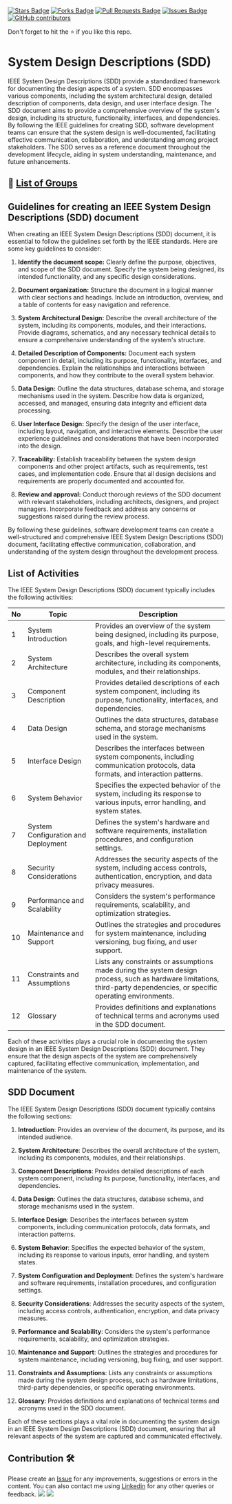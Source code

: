 <a href="https://github.com/drshahizan/software-engineering/stargazers"><img src="https://img.shields.io/github/stars/drshahizan/software-engineering" alt="Stars Badge"/></a>
<a href="https://github.com/drshahizan/software-engineering/network/members"><img src="https://img.shields.io/github/forks/drshahizan/software-engineering" alt="Forks Badge"/></a>
<a href="https://github.com/drshahizan/software-engineering/pulls"><img src="https://img.shields.io/github/issues-pr/drshahizan/software-engineering" alt="Pull Requests Badge"/></a>
<a href="https://github.com/drshahizan/software-engineering/issues"><img src="https://img.shields.io/github/issues/drshahizan/software-engineering" alt="Issues Badge"/></a>
<a href="https://github.com/drshahizan/software-engineering/graphs/contributors"><img alt="GitHub contributors" src="https://img.shields.io/github/contributors/drshahizan/software-engineering?color=2b9348"></a>


Don't forget to hit the :star: if you like this repo.

# System Design Descriptions (SDD)
IEEE System Design Descriptions (SDD) provide a standardized framework for documenting the design aspects of a system. SDD encompasses various components, including the system architectural design, detailed description of components, data design, and user interface design. The SDD document aims to provide a comprehensive overview of the system's design, including its structure, functionality, interfaces, and dependencies. By following the IEEE guidelines for creating SDD, software development teams can ensure that the system design is well-documented, facilitating effective communication, collaboration, and understanding among project stakeholders. The SDD serves as a reference document throughout the development lifecycle, aiding in system understanding, maintenance, and future enhancements.

## 🔗 [List of Groups](sdd-group.md)

## Guidelines for creating an IEEE System Design Descriptions (SDD) document

When creating an IEEE System Design Descriptions (SDD) document, it is essential to follow the guidelines set forth by the IEEE standards. Here are some key guidelines to consider:

1. **Identify the document scope:** Clearly define the purpose, objectives, and scope of the SDD document. Specify the system being designed, its intended functionality, and any specific design considerations.

2. **Document organization:** Structure the document in a logical manner with clear sections and headings. Include an introduction, overview, and a table of contents for easy navigation and reference.

3. **System Architectural Design:** Describe the overall architecture of the system, including its components, modules, and their interactions. Provide diagrams, schematics, and any necessary technical details to ensure a comprehensive understanding of the system's structure.

4. **Detailed Description of Components:** Document each system component in detail, including its purpose, functionality, interfaces, and dependencies. Explain the relationships and interactions between components, and how they contribute to the overall system behavior.

5. **Data Design:** Outline the data structures, database schema, and storage mechanisms used in the system. Describe how data is organized, accessed, and managed, ensuring data integrity and efficient data processing.

6. **User Interface Design:** Specify the design of the user interface, including layout, navigation, and interactive elements. Describe the user experience guidelines and considerations that have been incorporated into the design.

7. **Traceability:** Establish traceability between the system design components and other project artifacts, such as requirements, test cases, and implementation code. Ensure that all design decisions and requirements are properly documented and accounted for.

8. **Review and approval:** Conduct thorough reviews of the SDD document with relevant stakeholders, including architects, designers, and project managers. Incorporate feedback and address any concerns or suggestions raised during the review process.

By following these guidelines, software development teams can create a well-structured and comprehensive IEEE System Design Descriptions (SDD) document, facilitating effective communication, collaboration, and understanding of the system design throughout the development process.

## List of Activities
The IEEE System Design Descriptions (SDD) document typically includes the following activities:

| No | Topic | Description |
|----|-----------------------------------|---------------------------------------------------------------------------------------------------------------------------------------------------------------------------------|
| 1  | System Introduction               | Provides an overview of the system being designed, including its purpose, goals, and high-level requirements. |
| 2  | System Architecture               | Describes the overall system architecture, including its components, modules, and their relationships. |
| 3  | Component Description             | Provides detailed descriptions of each system component, including its purpose, functionality, interfaces, and dependencies. |
| 4  | Data Design                       | Outlines the data structures, database schema, and storage mechanisms used in the system. |
| 5  | Interface Design                  | Describes the interfaces between system components, including communication protocols, data formats, and interaction patterns. |
| 6  | System Behavior                   | Specifies the expected behavior of the system, including its response to various inputs, error handling, and system states. |
| 7  | System Configuration and Deployment | Defines the system's hardware and software requirements, installation procedures, and configuration settings. |
| 8  | Security Considerations           | Addresses the security aspects of the system, including access controls, authentication, encryption, and data privacy measures. |
| 9  | Performance and Scalability       | Considers the system's performance requirements, scalability, and optimization strategies. |
| 10 | Maintenance and Support           | Outlines the strategies and procedures for system maintenance, including versioning, bug fixing, and user support. |
| 11 | Constraints and Assumptions       | Lists any constraints or assumptions made during the system design process, such as hardware limitations, third-party dependencies, or specific operating environments. |
| 12 | Glossary                          | Provides definitions and explanations of technical terms and acronyms used in the SDD document. |

Each of these activities plays a crucial role in documenting the system design in an IEEE System Design Descriptions (SDD) document. They ensure that the design aspects of the system are comprehensively captured, facilitating effective communication, implementation, and maintenance of the system.

## SDD Document
The IEEE System Design Descriptions (SDD) document typically contains the following sections:

1. **Introduction**: Provides an overview of the document, its purpose, and its intended audience.

2. **System Architecture**: Describes the overall architecture of the system, including its components, modules, and their relationships.

3. **Component Descriptions**: Provides detailed descriptions of each system component, including its purpose, functionality, interfaces, and dependencies.

4. **Data Design**: Outlines the data structures, database schema, and storage mechanisms used in the system.

5. **Interface Design**: Describes the interfaces between system components, including communication protocols, data formats, and interaction patterns.

6. **System Behavior**: Specifies the expected behavior of the system, including its response to various inputs, error handling, and system states.

7. **System Configuration and Deployment**: Defines the system's hardware and software requirements, installation procedures, and configuration settings.

8. **Security Considerations**: Addresses the security aspects of the system, including access controls, authentication, encryption, and data privacy measures.

9. **Performance and Scalability**: Considers the system's performance requirements, scalability, and optimization strategies.

10. **Maintenance and Support**: Outlines the strategies and procedures for system maintenance, including versioning, bug fixing, and user support.

11. **Constraints and Assumptions**: Lists any constraints or assumptions made during the system design process, such as hardware limitations, third-party dependencies, or specific operating environments.

12. **Glossary**: Provides definitions and explanations of technical terms and acronyms used in the SDD document.

Each of these sections plays a vital role in documenting the system design in an IEEE System Design Descriptions (SDD) document, ensuring that all relevant aspects of the system are captured and communicated effectively.

## Contribution 🛠️
Please create an [Issue](https://github.com/drshahizan/software-engineering/issues) for any improvements, suggestions or errors in the content.
You can also contact me using [Linkedin](https://www.linkedin.com/in/drshahizan/) for any other queries or feedback.
![](https://komarev.com/ghpvc/?username=drshahizan&label=Views&color=0e75b6&style=flat)
![](https://hit.yhype.me/github/profile?user_id=81284918)

